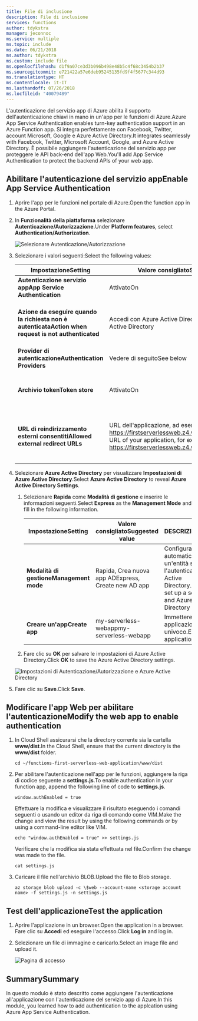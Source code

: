 ```yaml
---
title: File di inclusione
description: File di inclusione
services: functions
author: tdykstra
manager: jeconnoc
ms.service: multiple
ms.topic: include
ms.date: 06/21/2018
ms.author: tdykstra
ms.custom: include file
ms.openlocfilehash: d1f9a07ce3d3b096b498e48b5c4f68c3454b2b37
ms.sourcegitcommit: e721422a57e6deb95245135fd9f4f5677c344d93
ms.translationtype: HT
ms.contentlocale: it-IT
ms.lasthandoff: 07/26/2018
ms.locfileid: "40079489"
---
```

<span data-ttu-id="83c43-103">L'autenticazione del servizio app di Azure abilita il supporto dell'autenticazione chiavi in mano in un'app per le funzioni di Azure.</span><span class="sxs-lookup"><span data-stu-id="83c43-103">Azure App Service Authentication enables turn-key authentication support in an Azure Function app.</span></span> <span data-ttu-id="83c43-104">Si integra perfettamente con Facebook, Twitter, account Microsoft, Google e Azure Active Directory.</span><span class="sxs-lookup"><span data-stu-id="83c43-104">It integrates seamlessly with Facebook, Twitter, Microsoft Account, Google, and Azure Active Directory.</span></span> <span data-ttu-id="83c43-105">È possibile aggiungere l'autenticazione del servizio app per proteggere le API back-end dell'app Web.</span><span class="sxs-lookup"><span data-stu-id="83c43-105">You'll add App Service Authentication to protect the backend APIs of your web app.</span></span>

## <a name="enable-app-service-authentication"></a><span data-ttu-id="83c43-106">Abilitare l'autenticazione del servizio app</span><span class="sxs-lookup"><span data-stu-id="83c43-106">Enable App Service Authentication</span></span>

1. <span data-ttu-id="83c43-107">Aprire l'app per le funzioni nel portale di Azure.</span><span class="sxs-lookup"><span data-stu-id="83c43-107">Open the function app in the Azure Portal.</span></span>

1. <span data-ttu-id="83c43-108">In **Funzionalità della piattaforma** selezionare **Autenticazione/Autorizzazione**.</span><span class="sxs-lookup"><span data-stu-id="83c43-108">Under **Platform features**, select **Authentication/Authorization**.</span></span>

    ![Selezionare Autenticazione/Autorizzazione](media/functions-first-serverless-web-app/6-authorization.jpg)

1. <span data-ttu-id="83c43-110">Selezionare i valori seguenti:</span><span class="sxs-lookup"><span data-stu-id="83c43-110">Select the following values:</span></span>
    
    | <span data-ttu-id="83c43-111">Impostazione</span><span class="sxs-lookup"><span data-stu-id="83c43-111">Setting</span></span>      |  <span data-ttu-id="83c43-112">Valore consigliato</span><span class="sxs-lookup"><span data-stu-id="83c43-112">Suggested value</span></span>   | <span data-ttu-id="83c43-113">DESCRIZIONE</span><span class="sxs-lookup"><span data-stu-id="83c43-113">Description</span></span>                                        |
    | --- | --- | ---|
    | <span data-ttu-id="83c43-114">**Autenticazione servizio app**</span><span class="sxs-lookup"><span data-stu-id="83c43-114">**App Service Authentication**</span></span> | <span data-ttu-id="83c43-115">Attivato</span><span class="sxs-lookup"><span data-stu-id="83c43-115">On</span></span> | <span data-ttu-id="83c43-116">Abilita l'autenticazione.</span><span class="sxs-lookup"><span data-stu-id="83c43-116">Enable authentication.</span></span> |
    | <span data-ttu-id="83c43-117">**Azione da eseguire quando la richiesta non è autenticata**</span><span class="sxs-lookup"><span data-stu-id="83c43-117">**Action when request is not authenticated**</span></span> | <span data-ttu-id="83c43-118">Accedi con Azure Active Directory</span><span class="sxs-lookup"><span data-stu-id="83c43-118">Log in with Azure Active Directory</span></span> | <span data-ttu-id="83c43-119">Selezionare un metodo di autenticazione configurato (sotto).</span><span class="sxs-lookup"><span data-stu-id="83c43-119">Select a configured authentication method (below).</span></span> |
    | <span data-ttu-id="83c43-120">**Provider di autenticazione**</span><span class="sxs-lookup"><span data-stu-id="83c43-120">**Authentication Providers**</span></span> | <span data-ttu-id="83c43-121">Vedere di seguito</span><span class="sxs-lookup"><span data-stu-id="83c43-121">See below</span></span> | <span data-ttu-id="83c43-122">Vedere di seguito</span><span class="sxs-lookup"><span data-stu-id="83c43-122">See below</span></span> |
    | <span data-ttu-id="83c43-123">**Archivio token**</span><span class="sxs-lookup"><span data-stu-id="83c43-123">**Token store**</span></span> | <span data-ttu-id="83c43-124">Attivato</span><span class="sxs-lookup"><span data-stu-id="83c43-124">On</span></span> | <span data-ttu-id="83c43-125">Consente al servizio app di archiviare e gestire i token.</span><span class="sxs-lookup"><span data-stu-id="83c43-125">Allow App Service to store and manage tokens.</span></span> |
    | <span data-ttu-id="83c43-126">**URL di reindirizzamento esterni consentiti**</span><span class="sxs-lookup"><span data-stu-id="83c43-126">**Allowed external redirect URLs**</span></span> | <span data-ttu-id="83c43-127">URL dell'applicazione, ad esempio: https://firstserverlessweb.z4.web.core.windows.net/</span><span class="sxs-lookup"><span data-stu-id="83c43-127">The URL of your application, for example: https://firstserverlessweb.z4.web.core.windows.net/</span></span> | <span data-ttu-id="83c43-128">URL a cui può essere reindirizzato il servizio app dopo l'autenticazione di un utente.</span><span class="sxs-lookup"><span data-stu-id="83c43-128">URL(s) that App Service is allowed to redirect to after a user is authenticated.</span></span> |

1. <span data-ttu-id="83c43-129">Selezionare **Azure Active Directory** per visualizzare **Impostazioni di Azure Active Directory**.</span><span class="sxs-lookup"><span data-stu-id="83c43-129">Select **Azure Active Directory** to reveal **Azure Active Directory Settings**.</span></span>

    1. <span data-ttu-id="83c43-130">Selezionare **Rapida** come **Modalità di gestione** e inserire le informazioni seguenti.</span><span class="sxs-lookup"><span data-stu-id="83c43-130">Select **Express** as the **Management Mode** and fill in the following information.</span></span>
    
        | <span data-ttu-id="83c43-131">Impostazione</span><span class="sxs-lookup"><span data-stu-id="83c43-131">Setting</span></span>      |  <span data-ttu-id="83c43-132">Valore consigliato</span><span class="sxs-lookup"><span data-stu-id="83c43-132">Suggested value</span></span>   | <span data-ttu-id="83c43-133">DESCRIZIONE</span><span class="sxs-lookup"><span data-stu-id="83c43-133">Description</span></span>                                        |
        | --- | --- | ---|
        | <span data-ttu-id="83c43-134">**Modalità di gestione**</span><span class="sxs-lookup"><span data-stu-id="83c43-134">**Management mode**</span></span> | <span data-ttu-id="83c43-135">Rapida, Crea nuova app AD</span><span class="sxs-lookup"><span data-stu-id="83c43-135">Express, Create new AD app</span></span> | <span data-ttu-id="83c43-136">Configura automaticamente un'entità servizio e l'autenticazione di Azure Active Directory.</span><span class="sxs-lookup"><span data-stu-id="83c43-136">Automatically set up a service principal and Azure Active Directory authentication.</span></span> |
        | <span data-ttu-id="83c43-137">**Creare un'app**</span><span class="sxs-lookup"><span data-stu-id="83c43-137">**Create app**</span></span> | <span data-ttu-id="83c43-138">my-serverless-webapp</span><span class="sxs-lookup"><span data-stu-id="83c43-138">my-serverless-webapp</span></span> | <span data-ttu-id="83c43-139">Immettere un nome applicazione univoco.</span><span class="sxs-lookup"><span data-stu-id="83c43-139">Enter a unique application name.</span></span> |
    
    1. <span data-ttu-id="83c43-140">Fare clic su **OK** per salvare le impostazioni di Azure Active Directory.</span><span class="sxs-lookup"><span data-stu-id="83c43-140">Click **OK** to save the Azure Active Directory settings.</span></span>

    ![Impostazioni di Autenticazione/Autorizzazione e Azure Active Directory](media/functions-first-serverless-web-app/6-create-aad.png)

1. <span data-ttu-id="83c43-142">Fare clic su **Save**.</span><span class="sxs-lookup"><span data-stu-id="83c43-142">Click **Save**.</span></span>


## <a name="modify-the-web-app-to-enable-authentication"></a><span data-ttu-id="83c43-143">Modificare l'app Web per abilitare l'autenticazione</span><span class="sxs-lookup"><span data-stu-id="83c43-143">Modify the web app to enable authentication</span></span>

1. <span data-ttu-id="83c43-144">In Cloud Shell assicurarsi che la directory corrente sia la cartella **www/dist**.</span><span class="sxs-lookup"><span data-stu-id="83c43-144">In the Cloud Shell, ensure that the current directory is the **www/dist** folder.</span></span>

    ```azurecli
    cd ~/functions-first-serverless-web-application/www/dist
    ```

1. <span data-ttu-id="83c43-145">Per abilitare l'autenticazione nell'app per le funzioni, aggiungere la riga di codice seguente a **settings.js**.</span><span class="sxs-lookup"><span data-stu-id="83c43-145">To enable authentication in your function app, append the following line of code to **settings.js**.</span></span>

    `window.authEnabled = true`

    <span data-ttu-id="83c43-146">Effettuare la modifica e visualizzare il risultato eseguendo i comandi seguenti o usando un editor da riga di comando come VIM.</span><span class="sxs-lookup"><span data-stu-id="83c43-146">Make the change and view the result by using the following commands or by using a command-line editor like VIM.</span></span>

    ```azurecli
    echo "window.authEnabled = true" >> settings.js
    ```

    <span data-ttu-id="83c43-147">Verificare che la modifica sia stata effettuata nel file.</span><span class="sxs-lookup"><span data-stu-id="83c43-147">Confirm the change was made to the file.</span></span>

    ```azurecli
    cat settings.js
    ```

1. <span data-ttu-id="83c43-148">Caricare il file nell'archivio BLOB.</span><span class="sxs-lookup"><span data-stu-id="83c43-148">Upload the file to Blob storage.</span></span>

    ```azurecli
    az storage blob upload -c \$web --account-name <storage account name> -f settings.js -n settings.js
    ```


## <a name="test-the-application"></a><span data-ttu-id="83c43-149">Test dell'applicazione</span><span class="sxs-lookup"><span data-stu-id="83c43-149">Test the application</span></span>

1. <span data-ttu-id="83c43-150">Aprire l'applicazione in un browser.</span><span class="sxs-lookup"><span data-stu-id="83c43-150">Open the application in a browser.</span></span> <span data-ttu-id="83c43-151">Fare clic su **Accedi** ed eseguire l'accesso.</span><span class="sxs-lookup"><span data-stu-id="83c43-151">Click **Log in** and log in.</span></span>

1. <span data-ttu-id="83c43-152">Selezionare un file di immagine e caricarlo.</span><span class="sxs-lookup"><span data-stu-id="83c43-152">Select an image file and upload it.</span></span>

    ![Pagina di accesso](media/functions-first-serverless-web-app/6-aad-auth.png)
    

## <a name="summary"></a><span data-ttu-id="83c43-154">Summary</span><span class="sxs-lookup"><span data-stu-id="83c43-154">Summary</span></span>

<span data-ttu-id="83c43-155">In questo modulo è stato descritto come aggiungere l'autenticazione all'applicazione con l'autenticazione del servizio app di Azure.</span><span class="sxs-lookup"><span data-stu-id="83c43-155">In this module, you learned how to add authentication to the applcation using Azure App Service Authentication.</span></span>
